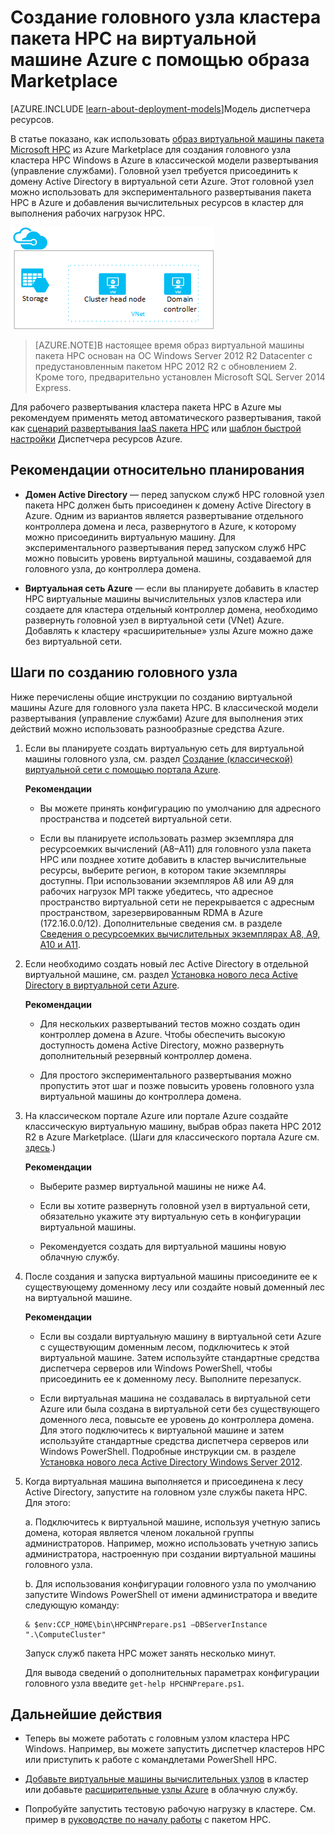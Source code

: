 <properties
 pageTitle="Создание головного узла пакета HPC в виртуальной машине Azure | Microsoft Azure"
 description="Узнайте, как использовать классический портал Azure и классическую модель развертывания для создания головного узла пакета Microsoft HPC на виртуальной машине Azure."
 services="virtual-machines"
 documentationCenter=""
 authors="dlepow"
 manager="timlt"
 editor=""
 tags="azure-service-management,hpc-pack"/>
<tags
ms.service="virtual-machines"
 ms.devlang="na"
 ms.topic="article"
 ms.tgt_pltfrm="vm-multiple"
 ms.workload="big-compute"
 ms.date="09/28/2015"
 ms.author="danlep"/>

# Создание головного узла кластера пакета HPC на виртуальной машине Azure с помощью образа Marketplace

[AZURE.INCLUDE [learn-about-deployment-models](../../includes/learn-about-deployment-models-classic-include.md)]Модель диспетчера ресурсов.


В статье показано, как использовать [образ виртуальной машины пакета Microsoft HPC](https://azure.microsoft.com/marketplace/partners/microsoft/hpcpack2012r2onwindowsserver2012r2/) из Azure Marketplace для создания головного узла кластера HPC Windows в Azure в классической модели развертывания (управление службами). Головной узел требуется присоединить к домену Active Directory в виртуальной сети Azure. Этот головной узел можно использовать для экспериментального развертывания пакета HPC в Azure и добавления вычислительных ресурсов в кластер для выполнения рабочих нагрузок HPC.


![Головной узел пакета HPC][headnode]

>[AZURE.NOTE]В настоящее время образ виртуальной машины пакета HPC основан на ОС Windows Server 2012 R2 Datacenter с предустановленным пакетом HPC 2012 R2 с обновлением 2. Кроме того, предварительно установлен Microsoft SQL Server 2014 Express.


Для рабочего развертывания кластера пакета HPC в Azure мы рекомендуем применять метод автоматического развертывания, такой как [сценарий развертывания IaaS пакета HPC](virtual-machines-hpcpack-cluster-powershell-script.md) или [шаблон быстрой настройки](https://azure.microsoft.com/documentation/templates/) Диспетчера ресурсов Azure.

## Рекомендации относительно планирования

* **Домен Active Directory** — перед запуском служб HPC головной узел пакета HPC должен быть присоединен к домену Active Directory в Azure. Одним из вариантов является развертывание отдельного контроллера домена и леса, развернутого в Azure, к которому можно присоединить виртуальную машину. Для экспериментального развертывания перед запуском служб HPC можно повысить уровень виртуальной машины, создаваемой для головного узла, до контроллера домена.

* **Виртуальная сеть Azure** — если вы планируете добавить в кластер HPC виртуальные машины вычислительных узлов кластера или создаете для кластера отдельный контроллер домена, необходимо развернуть головной узел в виртуальной сети (VNet) Azure. Добавлять к кластеру «расширительные» узлы Azure можно даже без виртуальной сети.

## Шаги по созданию головного узла

Ниже перечислены общие инструкции по созданию виртуальной машины Azure для головного узла пакета HPC. В классической модели развертывания (управление службами) Azure для выполнения этих действий можно использовать разнообразные средства Azure.


1. Если вы планируете создать виртуальную сеть для виртуальной машины головного узла, см. раздел [Создание (классической) виртуальной сети с помощью портала Azure](../virtual-networks/virtual-networks-create-vnet-classic-pportal.md).

    **Рекомендации**

    * Вы можете принять конфигурацию по умолчанию для адресного пространства и подсетей виртуальной сети.

    * Если вы планируете использовать размер экземпляра для ресурсоемких вычислений (A8–A11) для головного узла пакета HPC или позднее хотите добавить в кластер вычислительные ресурсы, выберите регион, в котором такие экземпляры доступны. При использовании экземпляров A8 или A9 для рабочих нагрузок MPI также убедитесь, что адресное пространство виртуальной сети не перекрывается с адресным пространством, зарезервированным RDMA в Azure (172.16.0.0/12). Дополнительные сведения см. в разделе [Сведения о ресурсоемких вычислительных экземплярах A8, A9, A10 и A11](virtual-machines-a8-a9-a10-a11-specs.md).

2. Если необходимо создать новый лес Active Directory в отдельной виртуальной машине, см. раздел [Установка нового леса Active Directory в виртуальной сети Azure](../active-directory/active-directory-new-forest-virtual-machine.md).

    **Рекомендации**

    * Для нескольких развертываний тестов можно создать один контроллер домена в Azure. Чтобы обеспечить высокую доступность домена Active Directory, можно развернуть дополнительный резервный контроллер домена.

    * Для простого экспериментального развертывания можно пропустить этот шаг и позже повысить уровень головного узла виртуальной машины до контроллера домена.

3. На классическом портале Azure или портале Azure создайте классическую виртуальную машину, выбрав образ пакета HPC 2012 R2 в Azure Marketplace. (Шаги для классического портала Azure см. [здесь](virtual-machines-windows-tutorial-classic-portal.md).)

    **Рекомендации**

    * Выберите размер виртуальной машины не ниже A4.

    * Если вы хотите развернуть головной узел в виртуальной сети, обязательно укажите эту виртуальную сеть в конфигурации виртуальной машины.

    * Рекомендуется создать для виртуальной машины новую облачную службу.

4. После создания и запуска виртуальной машины присоедините ее к существующему доменному лесу или создайте новый доменный лес на виртуальной машине.

    **Рекомендации**

    * Если вы создали виртуальную машину в виртуальной сети Azure с существующим доменным лесом, подключитесь к этой виртуальной машине. Затем используйте стандартные средства диспетчера серверов или Windows PowerShell, чтобы присоединить ее к доменному лесу. Выполните перезапуск.

    * Если виртуальная машина не создавалась в виртуальной сети Azure или была создана в виртуальной сети без существующего доменного леса, повысьте ее уровень до контроллера домена. Для этого подключитесь к виртуальной машине и затем используйте стандартные средства диспетчера серверов или Windows PowerShell. Подробные инструкции см. в разделе [Установка нового леса Active Directory Windows Server 2012](https://technet.microsoft.com/library/jj574166.aspx).

5. Когда виртуальная машина выполняется и присоединена к лесу Active Directory, запустите на головном узле службы пакета HPC. Для этого:

    а. Подключитесь к виртуальной машине, используя учетную запись домена, которая является членом локальной группы администраторов. Например, можно использовать учетную запись администратора, настроенную при создании виртуальной машины головного узла.

    b. Для использования конфигурации головного узла по умолчанию запустите Windows PowerShell от имени администратора и введите следующую команду:

    ```
    & $env:CCP_HOME\bin\HPCHNPrepare.ps1 –DBServerInstance ".\ComputeCluster"
    ```

    Запуск служб пакета HPC может занять несколько минут.

    Для вывода сведений о дополнительных параметрах конфигурации головного узла введите `get-help HPCHNPrepare.ps1`.


## Дальнейшие действия

* Теперь вы можете работать с головным узлом кластера HPC Windows. Например, вы можете запустить диспетчер кластеров HPC или приступить к работе с командлетами PowerShell HPC.

* [Добавьте виртуальные машины вычислительных узлов](virtual-machines-hpcpack-cluster-node-manage.md) в кластер или добавьте [расширительные узлы Azure](virtual-machines-hpcpack-cluster-node-burst.md) в облачную службу.

* Попробуйте запустить тестовую рабочую нагрузку в кластере. См. пример в [руководстве по началу работы](https://technet.microsoft.com/library/jj884144) с пакетом HPC.

<!--Image references-->
[headnode]: ./media/virtual-machines-hpcpack-cluster-headnode/headnode.png

<!---HONumber=AcomDC_1203_2015-->